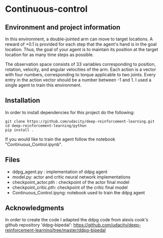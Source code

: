 # Continuous-control
## Environment and project information
In this environment, a double-jointed arm can move to target locations. A reward of +0.1 is provided for each step that the agent's hand is in the goal location. Thus, the goal of your agent is to maintain its position at the target location for as many time steps as possible.

The observation space consists of 33 variables corresponding to position, rotation, velocity, and angular velocities of the arm. Each action is a vector with four numbers, corresponding to torque applicable to two joints. Every entry in the action vector should be a number between -1 and 1.  I used a single agent to train this environment.

## Installation
In order to install dependencies for this project do the following:
```
git clone https://github.com/udacity/deep-reinforcement-learning.git
cd deep-reinforcement-learning/python
pip install .
```
If you would like to train the agent follow the notebook "Continuous_Control.ipynb". 
## Files
- ddpg_agent.py : implementation of ddpg agent
- model.py: actor and critic neural network implementations
- checkpoint_actor.pth : checkpoint of the actor final model
- checkpoint_critic.pth: checkpoint of the critic final model
- Continuous_Control.ipyng: notebook used to train the ddpg agent

## Acknowledgments
In order to create the code I adapted the ddpg code from alexis cook's github repository 'ddpg-bipedal': https://github.com/udacity/deep-reinforcement-learning/tree/master/ddpg-bipedal
